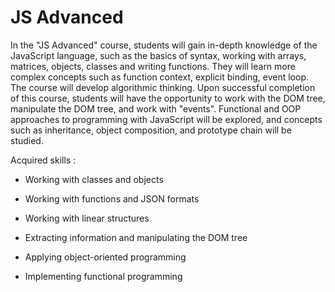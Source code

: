 # JS Advanced

In the "JS Advanced" course, students will gain in-depth knowledge of the JavaScript language, such as the basics of syntax, working with arrays, matrices, objects, classes and writing functions. They will learn more complex concepts such as function context, explicit binding, event loop. The course will develop algorithmic thinking. Upon successful completion of this course, students will have the opportunity to work with the DOM tree, manipulate the DOM tree, and work with "events". Functional and OOP approaches to programming with JavaScript will be explored, and concepts such as inheritance, object composition, and prototype chain will be studied.

Acquired skills :

  - Working with classes and objects

  - Working with functions and JSON formats

  - Working with linear structures

  - Extracting information and manipulating the DOM tree

  - Applying object-oriented programming

  - Implementing functional programming
